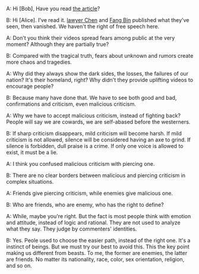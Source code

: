 A: Hi [Bob], Have you read [the article](https://www.nytimes.com/2020/02/14/business/wuhan-coronavirus-journalists.html)?

B: Hi [Alice]. I've read it. [lawyer Chen](https://www.youtube.com/watch?v=Iwpr55PZEJ8) and 
[Fang Bin](https://www.youtube.com/watch?v=YUXV4Ih2xrk) published what they've seen,
then vanished. We haven't the right of free speech here.

A: Don't you think their videos spread fears among public at the very moment?
Although they are partially true?

B: Compared with the tragical truth, fears about unknown and rumors create more chaos and tragedies.

A: Why did they always show the dark sides, the losses, the failures of our nation?
It's their homeland, right? Why didn't they provide uplifting videos to encourage people?

B: Because many have done that. We have to see both good and bad, confirmations and criticism,
even malicious criticism.

A: Why we have to accept malicious criticism, instead of fighting back?
People will say we are cowards, we are self-abased before the westerners.

B: If sharp criticism disappears, mild criticism will become harsh.
If mild criticism is not allowed, silence will be considered having an axe to grind.
If silence is forbidden, dull praise is a crime.
If only one voice is allowed to exist, it must be a lie.

A: I think you confused malicious criticism with piercing one.

B: There are no clear borders between malicious and piercing criticism in complex situations.

A: Friends give piercing criticism, while enemies give malicious one.

B: Who are friends, who are enemy, who has the right to define?

A: While, maybe you're right. But the fact is most people think with emotion and attitude, instead of logic and rational.
They are not used to analyze what they say. They judge by commenters' identities.

B: Yes. Peole used to choose the easier path, instead of the right one.
It's a instinct of beings. But we must try our best to avoid this.
This the key point making us different from beasts.
To me, the former are enemies, the latter are friends.
No matter its nationality, race, color, sex orientation, religion, and so on.
